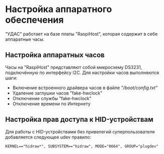 # Настройка аппаратного обеспечения
"УДАС" работает на базе платы "RaspiHost", которая
содержит в себе аппаратные часы.

## Настройка аппаратных часов
Часы на "RaspiHost" представляют собой микросхему
DS3231, подключённую по интерфейсу I2C.
Для настройки часов выполняются шаги:
* Включение встроенного драйвера часов в файле _"/boot/config.txt"_
* Удаление заглушки часов "fake-hwclock"
* Отключение службы "fake-hwclock"
* Отключение времени по Интернету

## Настройка прав доступа к HID-устройствам

Для работы с HID-устройствами без привелегий
суперпользователя добавляется следующее udev правило:

```
KERNEL=="hidraw*", SUBSYSTEM=="hidraw", MODE="0664", GROUP="plugdev"
```
